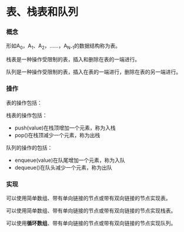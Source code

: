 # 表、栈表和队列

### 概念

形如A<sub>0</sub>，A<sub>1</sub>、A<sub>2</sub>，……，A<sub>N-1</sub>的数据结构称为表。

栈表是一种操作受限制的表，插入和删除在表的一端进行。

队列是一种操作受限制的表，插入在表的一端进行，删除在表的另一端进行。

### 操作

表的操作包括：

栈表的操作包括：

- push(value)在栈顶增加一个元素，称为入栈
- pop()在栈顶减少一个元素，称为出栈

队列的操作的包括：

- enqueue(value)在队尾增加一个元素，称为入队
- dequeue()在队头减少一个元素，称为出队

### 实现

可以使用简单数组、带有单向链接的节点或带有双向链接的节点实现表。

可以使用简单数组、带有单向链接的节点或带有双向链接的节点实现栈表。

可以使用**循环数组**、带有单向链接的节点或带有双向链接的节点实现队列。

